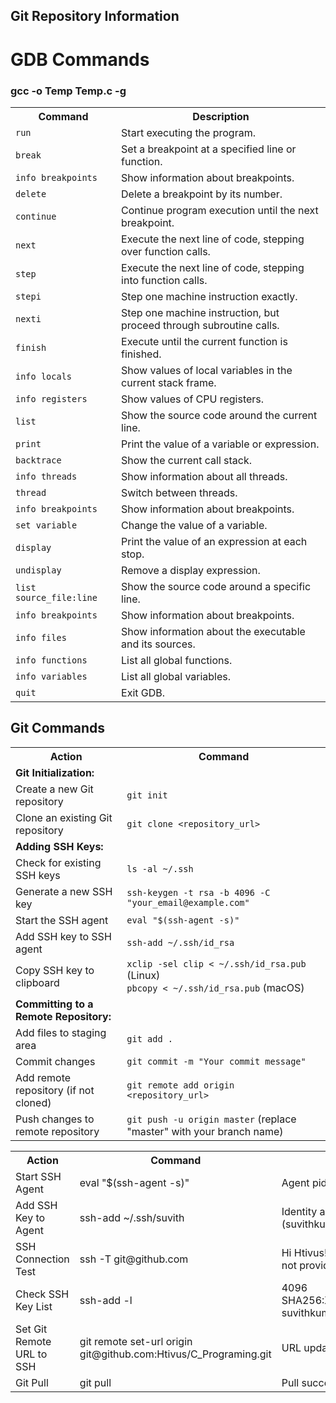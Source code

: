 <!DOCTYPE html>
<html lang="en">
<head>
  <meta charset="UTF-8">
  <meta name="viewport" content="width=device-width, initial-scale=1.0">
</head>
<body>
  <h2>Git Repository Information</h2>
<h1>GDB Commands</h1>
<h3>gcc -o Temp Temp.c -g </h3>
<table>
  <tr>
    <th>Command</th>
    <th>Description</th>
  </tr>
  <tr>
    <td><code>run</code></td>
    <td>Start executing the program.</td>
  </tr>
  <tr>
    <td><code>break</code></td>
    <td>Set a breakpoint at a specified line or function.</td>
  </tr>
  <tr>
    <td><code>info breakpoints</code></td>
    <td>Show information about breakpoints.</td>
  </tr>
  <tr>
    <td><code>delete</code></td>
    <td>Delete a breakpoint by its number.</td>
  </tr>
  <tr>
    <td><code>continue</code></td>
    <td>Continue program execution until the next breakpoint.</td>
  </tr>
  <tr>
    <td><code>next</code></td>
    <td>Execute the next line of code, stepping over function calls.</td>
  </tr>
  <tr>
    <td><code>step</code></td>
    <td>Execute the next line of code, stepping into function calls.</td>
  </tr>
  <tr>
    <td><code>stepi</code></td>
    <td>Step one machine instruction exactly.</td>
  </tr>
  <tr>
    <td><code>nexti</code></td>
    <td>Step one machine instruction, but proceed through subroutine calls.</td>
  </tr>
  <tr>
    <td><code>finish</code></td>
    <td>Execute until the current function is finished.</td>
  </tr>
  <tr>
    <td><code>info locals</code></td>
    <td>Show values of local variables in the current stack frame.</td>
  </tr>
  <tr>
    <td><code>info registers</code></td>
    <td>Show values of CPU registers.</td>
  </tr>
  <tr>
    <td><code>list</code></td>
    <td>Show the source code around the current line.</td>
  </tr>
  <tr>
    <td><code>print</code></td>
    <td>Print the value of a variable or expression.</td>
  </tr>
  <tr>
    <td><code>backtrace</code></td>
    <td>Show the current call stack.</td>
  </tr>
  <tr>
    <td><code>info threads</code></td>
    <td>Show information about all threads.</td>
  </tr>
  <tr>
    <td><code>thread</code></td>
    <td>Switch between threads.</td>
  </tr>
  <tr>
    <td><code>info breakpoints</code></td>
    <td>Show information about breakpoints.</td>
  </tr>
  <tr>
    <td><code>set variable</code></td>
    <td>Change the value of a variable.</td>
  </tr>
  <tr>
    <td><code>display</code></td>
    <td>Print the value of an expression at each stop.</td>
  </tr>
  <tr>
    <td><code>undisplay</code></td>
    <td>Remove a display expression.</td>
  </tr>
  <tr>
    <td><code>list source_file:line</code></td>
    <td>Show the source code around a specific line.</td>
  </tr>
  <tr>
    <td><code>info breakpoints</code></td>
    <td>Show information about breakpoints.</td>
  </tr>
  <tr>
    <td><code>info files</code></td>
    <td>Show information about the executable and its sources.</td>
  </tr>
  <tr>
    <td><code>info functions</code></td>
    <td>List all global functions.</td>
  </tr>
  <tr>
    <td><code>info variables</code></td>
    <td>List all global variables.</td>
  </tr>
  <tr>
    <td><code>quit</code></td>
    <td>Exit GDB.</td>
  </tr>
</table>

<h2>Git Commands</h2>

<table>
  <tr>
    <th>Action</th>
    <th>Command</th>
  </tr>
  <tr>
    <td><strong>Git Initialization:</strong></td>
    <td></td>
  </tr>
  <tr>
    <td>Create a new Git repository</td>
    <td><code>git init</code></td>
  </tr>
  <tr>
    <td>Clone an existing Git repository</td>
    <td><code>git clone &lt;repository_url&gt;</code></td>
  </tr>
  <tr>
    <td><strong>Adding SSH Keys:</strong></td>
    <td></td>
  </tr>
  <tr>
    <td>Check for existing SSH keys</td>
    <td><code>ls -al ~/.ssh</code></td>
  </tr>
  <tr>
    <td>Generate a new SSH key</td>
    <td><code>ssh-keygen -t rsa -b 4096 -C "your_email@example.com"</code></td>
  </tr>
  <tr>
    <td>Start the SSH agent</td>
    <td><code>eval "$(ssh-agent -s)"</code></td>
  </tr>
  <tr>
    <td>Add SSH key to SSH agent</td>
    <td><code>ssh-add ~/.ssh/id_rsa</code></td>
  </tr>
  <tr>
    <td>Copy SSH key to clipboard</td>
    <td><code>xclip -sel clip &lt; ~/.ssh/id_rsa.pub</code> (Linux)<br><code>pbcopy &lt; ~/.ssh/id_rsa.pub</code> (macOS)</td>
  </tr>
  <tr>
    <td><strong>Committing to a Remote Repository:</strong></td>
    <td></td>
  </tr>
  <tr>
    <td>Add files to staging area</td>
    <td><code>git add .</code></td>
  </tr>
  <tr>
    <td>Commit changes</td>
    <td><code>git commit -m "Your commit message"</code></td>
  </tr>
  <tr>
    <td>Add remote repository (if not cloned)</td>
    <td><code>git remote add origin &lt;repository_url&gt;</code></td>
  </tr>
  <tr>
    <td>Push changes to remote repository</td>
    <td><code>git push -u origin master</code> (replace "master" with your branch name)</td>
  </tr>
</table>
 <table>
    <tr>
      <th>Action</th>
      <th>Command</th>
      <th>Result</th>
    </tr>
    <tr>
      <td>Start SSH Agent</td>
      <td>eval "$(ssh-agent -s)"</td>
      <td>Agent pid 679</td>
    </tr>
    <tr>
      <td>Add SSH Key to Agent</td>
      <td>ssh-add ~/.ssh/suvith</td>
      <td>Identity added: /home/suvith/.ssh/suvith (suvithkumar0000@gmail.com)</td>
    </tr>
    <tr>
      <td>SSH Connection Test</td>
      <td>ssh -T git@github.com</td>
      <td>Hi Htivus! You've successfully authenticated, but GitHub does not provide shell access.</td>
    </tr>
    <tr>
      <td>Check SSH Key List</td>
      <td>ssh-add -l</td>
      <td>4096 SHA256:XvS/kx490690n+4GVDAxlZ7kA60Hb6/kIdI+mO8zRrk suvithkumar0000@gmail.com (RSA)</td>
    </tr>
    <tr>
      <td>Set Git Remote URL to SSH</td>
      <td>git remote set-url origin git@github.com:Htivus/C_Programing.git</td>
      <td>URL updated successfully</td>
    </tr>
    <tr>
      <td>Git Pull</td>
      <td>git pull</td>
      <td>Pull successful without password prompt</td>
    </tr>
  </table>

</body>
</html>
